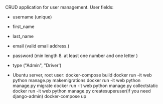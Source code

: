 CRUD application for user management.
User fields:
- username (unique)
- first_name
- last_name
- email (valid email address.)
- password (min length 8. at least one number and one letter )
- type ("Admin", "Driver')

- Ubuntu server, root user:
docker-compose build
docker run -it web python manage.py makemigrations
docker run -it web python manage.py migrate
docker run -it web python manage.py collectstatic
docker run -it web python manage.py createsuperuser(if you need django-admin)
docker-compose up